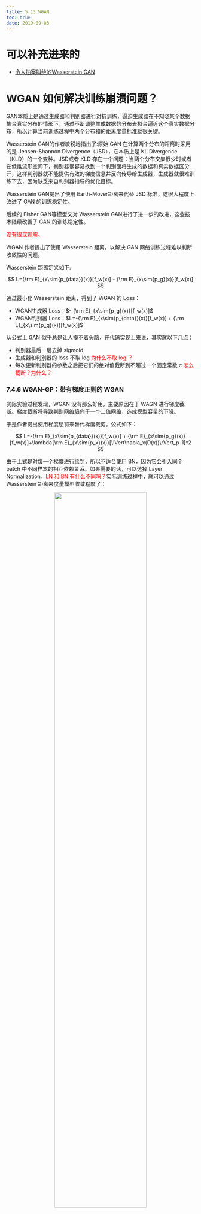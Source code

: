 ```yaml
---
title: 5.13 WGAN
toc: true
date: 2019-09-03
---
```

# 可以补充进来的

- [令人拍案叫绝的Wasserstein GAN](https://zhuanlan.zhihu.com/p/25071913)

# WGAN 如何解决训练崩溃问题？



GAN本质上是通过生成器和判别器进行对抗训练，逼迫生成器在不知晓某个数据集合真实分布的情形下，通过不断调整生成数据的分布去拟合逼近这个真实数据分布，所以计算当前训练过程中两个分布和的距离度量标准就很关键。

Wasserstein GAN的作者敏锐地指出了:原始 GAN 在计算两个分布的距离时采用的是 Jensen-Shannon Divergence（JSD），它本质上是 KL Divergence（KLD）的一个变种。JSD或者 KLD 存在一个问题：当两个分布交集很少时或者在低维流形空间下，判别器很容易找到一个判别面将生成的数据和真实数据区分开，这样判别器就不能提供有效的梯度信息并反向传导给生成器，生成器就很难训练下去，因为缺乏来自判别器指导的优化目标。

Wasserstein GAN提出了使用 Earth-Mover距离来代替 JSD 标准，这很大程度上改进了 GAN 的训练稳定性。

后续的 Fisher GAN等模型又对 Wasserstein GAN进行了进一步的改进，这些技术陆续改善了 GAN 的训练稳定性。



<span style="color:red;">没有很深理解。</span>

WGAN 作者提出了使用 Wasserstein 距离，以解决 GAN 网络训练过程难以判断收敛性的问题。

Wasserstein 距离定义如下:

$$
L={\rm E}_{x\sim{p_{data}}(x)}[f_w(x)] - {\rm E}_{x\sim{p_g}(x)}[f_w(x)]
$$


通过最小化 Wasserstein 距离，得到了 WGAN 的 Loss：

- WGAN生成器 Loss：$- {\rm E}_{x\sim{p_g}(x)}[f_w(x)]​$
- WGAN判别器 Loss：$L=-{\rm E}_{x\sim{p_{data}}(x)}[f_w(x)] + {\rm E}_{x\sim{p_g}(x)}[f_w(x)]$

从公式上 GAN 似乎总是让人摸不着头脑，在代码实现上来说，其实就以下几点：

- 判别器最后一层去掉 sigmoid
- 生成器和判别器的 loss 不取 log <span style="color:red;">为什么不取 log ？</span>
- 每次更新判别器的参数之后把它们的绝对值截断到不超过一个固定常数 $c$ <span style="color:red;">怎么截断？为什么？</span>

### 7.4.6 WGAN-GP：带有梯度正则的 WGAN

​实际实验过程发现，WGAN 没有那么好用，主要原因在于 WAGN 进行梯度截断。梯度截断将导致判别网络趋向于一个二值网络，造成模型容量的下降。

于是作者提出使用梯度惩罚来替代梯度裁剪。公式如下：

$$
L=-{\rm E}_{x\sim{p_{data}}(x)}[f_w(x)] + {\rm E}_{x\sim{p_g}(x)}[f_w(x)]+\lambda{\rm E}_{x\sim{p_x}(x)}[\lVert\nabla_x(D(x))\rVert_p-1]^2
$$

由于上式是对每一个梯度进行惩罚，所以不适合使用 BN，因为它会引入同个 batch 中不同样本的相互依赖关系。如果需要的话，可以选择 Layer Normalization。<span style="color:red;">LN 和 BN 有什么不同吗？</span>实际训练过程中，就可以通过 Wasserstein 距离来度量模型收敛程度了：

<p align="center">
    <img width="70%" height="70%" src="http://images.iterate.site/blog/image/20190722/kBRLswv29AyY.png?imageslim">
</p>

> Wass距离随迭代次数变化

上图纵坐标是 Wasserstein 距离，横坐标是迭代次数。可以看出，随着迭代的进行，Wasserstein 距离趋于收敛，生成图像也趋于稳定。
